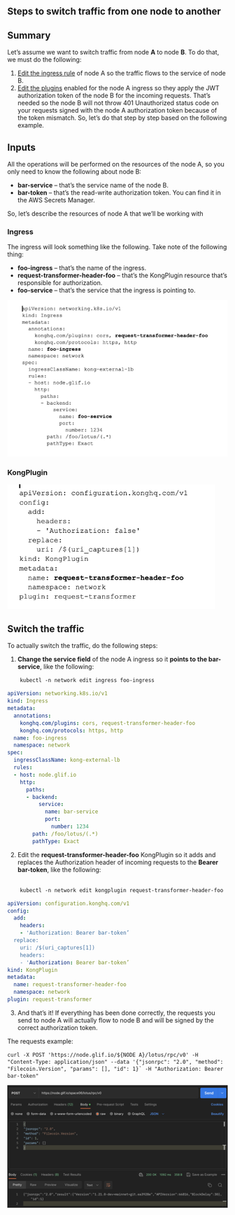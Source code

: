 ## Steps to switch traffic from one node to another


## Summary
Let’s assume we want to switch traffic from node **A** to node **B**. To do that, we must do the following:
1. [Edit the ingress rule]() of node A so the traffic flows to the service of node B.
2. [Edit the plugins]() enabled for the node A ingress so they apply the JWT authorization token of the node B for the incoming requests. That’s needed so the node B will not throw 401 Unauthorized status code on your requests signed with the node A authorization token because of the token mismatch.
So, let’s do that step by step based on the following example.



## Inputs
All the operations will be performed on the resources of the node A, so you only need to know the following about node B:
- **bar-service** – that’s the service name of the node B.
- **bar-token** – that’s the read-write authorization token. You can find it in the AWS Secrets Manager.

So, let’s describe the resources of node A that we’ll be working with

### Ingress
The ingress will look something like the following. Take note of the following thing:
- **foo-ingress** – that’s the name of the ingress.
- **request-transformer-header-foo** – that’s the KongPlugin resource that’s responsible for authorization.
- **foo-service** – that’s the service that the ingress is pointing to.

<img src="png/ingress.png" width="700px" />

### KongPlugin

<img src="png/kongplugin.png" width="475px" />

## Switch the traffic
To actually switch the traffic, do the following steps:
1. **Change the service field** of the node A ingress so it **points to the bar-service**, like the following:

````shell
    kubectl -n network edit ingress foo-ingress
````

````yaml
apiVersion: networking.k8s.io/v1
kind: Ingress
metadata:
  annotations:
    konghq.com/plugins: cors, request-transformer-header-foo
    konghq.com/protocols: https, http
  name: foo-ingress
  namespace: network
spec:
  ingressClassName: kong-external-lb
  rules:
  - host: node.glif.io
    http:
      paths:
      - backend:
          service:
            name: bar-service
            port:
              number: 1234
        path: /foo/lotus/(.*)
        pathType: Exact
````

2. Edit the **request-transformer-header-foo** KongPlugin so it adds and replaces the Authorization header of incoming requests to the **Bearer bar-token**, like the following:

````shell

    kubectl -n network edit kongplugin request-transformer-header-foo
````

````yaml
apiVersion: configuration.konghq.com/v1
config:
  add:
    headers:
    - 'Authorization: Bearer bar-token’
  replace:
    uri: /$(uri_captures[1])
    headers:
    - 'Authorization: Bearer bar-token’
kind: KongPlugin
metadata:
  name: request-transformer-header-foo
  namespace: network
plugin: request-transformer

````

3. And that’s it! If everything has been done correctly, the requests you send to node A will actually flow to node B and will be signed by the correct authorization token.

The requests example:

````shell
curl -X POST 'https://node.glif.io/${NODE A}/lotus/rpc/v0' -H "Content-Type: application/json" --data '{"jsonrpc": "2.0", "method": "Filecoin.Version", "params": [], "id": 1}` -H "Authorization: Bearer bar-token"
````

![connect-ingress-postman](png/connect-ingress-postman.png)

